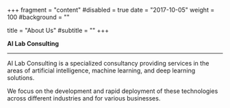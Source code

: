 +++
fragment = "content"
#disabled = true
date = "2017-10-05"
weight = 100
#background = ""

title = "About Us"
#subtitle = ""
+++

**AI Lab Consulting**

---
<p> AI Lab Consulting is a specialized consultancy providing services in the areas of artificial intelligence, machine learning, and deep learning solutions.
</p> We focus on the development and rapid deployment of these technologies across different industries and for various businesses.
